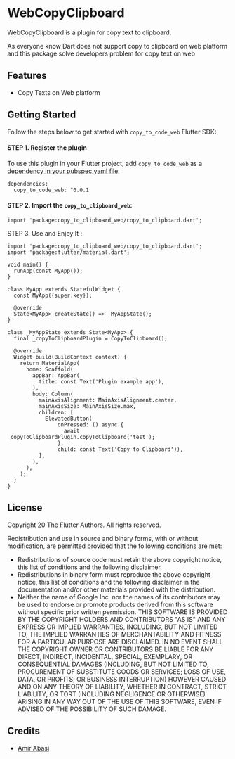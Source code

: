 # WebCopyClipboard

WebCopyClipboard is a plugin for copy text to clipboard.

As everyone know Dart does not support copy to clipboard on web platform and this package solve developers problem for copy text on web

## Features

- Copy Texts on Web platform

## Getting Started

Follow the steps below to get started with `copy_to_code_web` Flutter SDK:

#### STEP 1. Register the plugin

To use this plugin in your Flutter project, add `copy_to_code_web` as a [dependency in your pubspec.yaml file](https://flutter.io/platform-plugins/):

```
dependencies:
  copy_to_code_web: ^0.0.1

```

#### STEP 2. Import the `copy_to_clipboard_web`:

```
import 'package:copy_to_clipboard_web/copy_to_clipboard.dart';
```

STEP 3. Use and Enjoy It :

```
import 'package:copy_to_clipboard_web/copy_to_clipboard.dart';
import 'package:flutter/material.dart';

void main() {
  runApp(const MyApp());
}

class MyApp extends StatefulWidget {
  const MyApp({super.key});

  @override
  State<MyApp> createState() => _MyAppState();
}

class _MyAppState extends State<MyApp> {
  final _copyToClipboardPlugin = CopyToClipboard();

  @override
  Widget build(BuildContext context) {
    return MaterialApp(
      home: Scaffold(
        appBar: AppBar(
          title: const Text('Plugin example app'),
        ),
        body: Column(
          mainAxisAlignment: MainAxisAlignment.center,
          mainAxisSize: MainAxisSize.max,
          children: [
            ElevatedButton(
                onPressed: () async {
                  await _copyToClipboardPlugin.copyToClipboard('test');
                },
                child: const Text('Copy to Clipboard')),
          ],
        ),
      ),
    );
  }
}

```

## License

Copyright 20 The Flutter Authors. All rights reserved.

Redistribution and use in source and binary forms, with or without modification,
are permitted provided that the following conditions are met:

* Redistributions of source code must retain the above copyright
  notice, this list of conditions and the following disclaimer.
* Redistributions in binary form must reproduce the above
  copyright notice, this list of conditions and the following
  disclaimer in the documentation and/or other materials provided
  with the distribution.
* Neither the name of Google Inc. nor the names of its
  contributors may be used to endorse or promote products derived
  from this software without specific prior written permission.
  THIS SOFTWARE IS PROVIDED BY THE COPYRIGHT HOLDERS AND CONTRIBUTORS "AS IS" AND
  ANY EXPRESS OR IMPLIED WARRANTIES, INCLUDING, BUT NOT LIMITED TO, THE IMPLIED
  WARRANTIES OF MERCHANTABILITY AND FITNESS FOR A PARTICULAR PURPOSE ARE
  DISCLAIMED. IN NO EVENT SHALL THE COPYRIGHT OWNER OR CONTRIBUTORS BE LIABLE FOR
  ANY DIRECT, INDIRECT, INCIDENTAL, SPECIAL, EXEMPLARY, OR CONSEQUENTIAL DAMAGES
  (INCLUDING, BUT NOT LIMITED TO, PROCUREMENT OF SUBSTITUTE GOODS OR SERVICES;
  LOSS OF USE, DATA, OR PROFITS; OR BUSINESS INTERRUPTION) HOWEVER CAUSED AND ON
  ANY THEORY OF LIABILITY, WHETHER IN CONTRACT, STRICT LIABILITY, OR TORT
  (INCLUDING NEGLIGENCE OR OTHERWISE) ARISING IN ANY WAY OUT OF THE USE OF THIS
  SOFTWARE, EVEN IF ADVISED OF THE POSSIBILITY OF SUCH DAMAGE.

## Credits

- [Amir Abasi](https://AmirAbasi.top)
